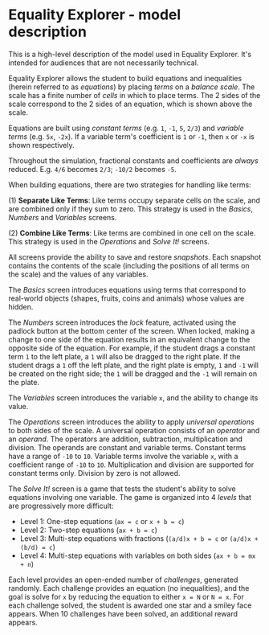 # Equality Explorer - model description

This is a high-level description of the model used in Equality Explorer. It's intended for audiences
that are not necessarily technical.

Equality Explorer allows the student to build equations and inequalities (herein referred to as _equations_) by placing _terms_ on a _balance scale_. The scale has a finite number of _cells_ in which to place terms. The 2 sides of the scale correspond to the 2 sides of an equation, which is shown above the scale.  

Equations are built using _constant terms_ (e.g. `1`, `-1`, `5`, `2/3`) and _variable terms_ (e.g. `5x`, `-2x`).  If a variable term's coefficient is `1` or `-1`, then `x` or `-x` is shown respectively.

Throughout the simulation, fractional constants and coefficients are _always_ reduced. E.g. `4/6` becomes `2/3`; `-10/2` becomes `-5`.

When building equations, there are two strategies for handling like terms:

(1) **Separate Like Terms**: Like terms occupy separate cells on the scale, and are combined only if they sum to zero. This strategy is used in the _Basics_, _Numbers_ and _Variables_ screens.

(2) **Combine Like Terms**: Like terms are combined in one cell on the scale. This strategy is used in the _Operations_ and _Solve It!_ screens.

All screens provide the ability to save and restore _snapshots_. Each snapshot contains the contents of the scale (including the positions of all terms on the scale) and the values of any variables.

The _Basics_ screen introduces equations using terms that correspond to real-world objects (shapes, fruits, coins and animals) whose values are hidden.

The _Numbers_ screen introduces the _lock_ feature, activated using the padlock button at the bottom center of the screen. When locked, making a change to one side of the equation results in an equivalent change to the opposite side of the equation. For example, if the student drags a constant term `1` to the left plate, a `1` will also be dragged to the right plate.  If the student drags a `1` off the left plate, and the right plate is empty, `1` and `-1` will be created on the right side; the `1` will be dragged and the `-1` will remain on the plate.  

The _Variables_ screen introduces the variable `x`, and the ability to change its value.

The _Operations_ screen introduces the ability to apply _universal operations_ to both sides of the scale. A universal operation consists of an _operator_ and an _operand_. The operators are addition, subtraction, multiplication and division.  The operands are constant and variable terms.  Constant terms have a range of `-10` to `10`.  Variable terms involve the variable `x`, with a coefficient range of `-10` to `10`.  Multiplication and division are supported for constant terms only. Division by zero is not allowed.

The _Solve It!_ screen is a game that tests the student's ability to solve equations involving one variable. The game is organized into 4 _levels_ that are progressively more difficult:

- Level 1: One-step equations (`ax = c` or `x + b = c`)
- Level 2: Two-step equations (`ax + b = c`)
- Level 3: Multi-step equations with fractions (`(a/d)x + b = c` or `(a/d)x + (b/d) = c`)
- Level 4: Multi-step equations with variables on both sides (`ax + b = mx + n`)

Each level provides an open-ended number of _challenges_, generated randomly. Each challenge provides an equation (no inequalities), and the goal is solve for `x` by reducing the equation to either `x = N` or `N = x`.  For each challenge solved, the student is awarded one star and a smiley face appears.  When 10 challenges have been solved, an additional reward appears.
